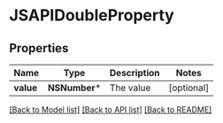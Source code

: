 # JSAPIDoubleProperty

## Properties
Name | Type | Description | Notes
------------ | ------------- | ------------- | -------------
**value** | **NSNumber*** | The value | [optional] 

[[Back to Model list]](../README.md#documentation-for-models) [[Back to API list]](../README.md#documentation-for-api-endpoints) [[Back to README]](../README.md)


